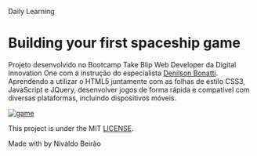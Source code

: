 Daily Learning

# Building your first spaceship game #

Projeto desenvolvido no Bootcamp Take Blip Web Developer da Digital Innovation One com a instrução do especialista [Denilson Bonatti](https://github.com/denilsonbonatti "Denilson Bonatti"). 
Aprendendo a utilizar o HTML5 juntamente com as folhas de estilo CSS3, JavaScript e JQuery, desenvolver jogos de forma rápida e compatível com diversas plataformas, incluindo dispositivos móveis.

[![game](https://user-images.githubusercontent.com/95108889/214106771-7330bddb-1707-45f6-a96b-19e586dbcf44.jpg)](https://njtsb1.github.io/Building_your_first_spaceship_game/)

This project is under the MIT [LICENSE](./LICENSE).

Made with by Nivaldo Beirão
